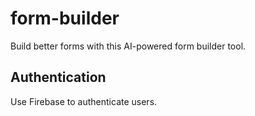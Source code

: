 # form-builder

Build better forms with this AI-powered form builder tool.

## Authentication

Use Firebase to authenticate users.
